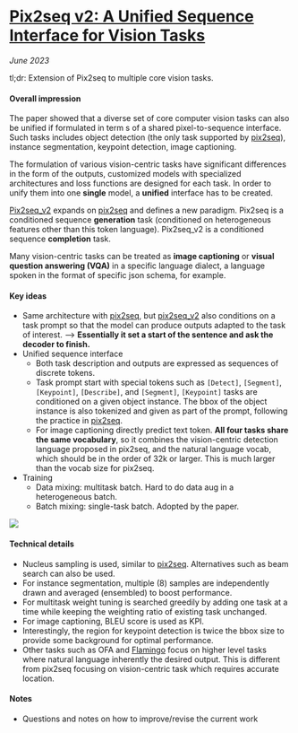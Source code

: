# [Pix2seq v2: A Unified Sequence Interface for Vision Tasks](https://arxiv.org/abs/2206.07669)

_June 2023_

tl;dr: Extension of Pix2seq to multiple core vision tasks. 

#### Overall impression
The paper showed that a diverse set of core computer vision tasks can also be unified if formulated in term s of a shared pixel-to-sequence interface. Such tasks includes object detection (the only task supported by [pix2seq](pix2seq.md)), instance segmentation, keypoint detection, image captioning.

The formulation of various vision-centric tasks have significant differences in the form of the outputs, customized models with specialized architectures and loss functions are designed for each task. In order to unify them into one **single** model, a **unified** interface has to be created. 

[Pix2seq_v2](pix2seq_v2.md) expands on [pix2seq](pix2seq.md) and defines a new paradigm. Pix2seq is a conditioned sequence **generation** task (conditioned on heterogeneous features other than this token language). Pix2seq_v2 is a conditioned sequence **completion** task.

Many vision-centric tasks can be treated as **image captioning** or **visual question answering (VQA)** in a specific language dialect, a language spoken in the format of specific json schema, for example.


#### Key ideas
- Same architecture with [pix2seq](pix2seq.md), but [pix2seq_v2](pix2seq_v2.md) also conditions on a task prompt so that the model can produce outputs adapted to the task of interest. --> **Essentially it set a start of the sentence and ask the decoder to finish.**
- Unified sequence interface
	- Both task description and outputs are expressed as sequences of discrete tokens.
	- Task prompt start with special tokens such as `[Detect]`, `[Segment]`, `[Keypoint]`, `[Describe]`, and `[Segment]`, `[Keypoint]` tasks are conditioned on a given object instance. The bbox of the object instance is also tokenized and given as part of the prompt, following the practice in [pix2seq](pix2seq.md).
	- For image captioning directly predict text token. **All four tasks share the same vocabulary**, so it combines the vision-centric detection language proposed in pix2seq, and the natural language vocab, which should be in the order of 32k or larger. This is much larger than the vocab size for pix2seq.
- Training
	- Data mixing: multitask batch. Hard to do data aug in a heterogeneous batch.
	- Batch mixing: single-task batch. Adopted by the paper. 

![](https://pic2.zhimg.com/80/v2-f2e971832a536158b666522063a69c51_1440w.webp)

#### Technical details
- Nucleus sampling is used, similar to [pix2seq](pix2seq.md). Alternatives such as beam search can also be used.
- For instance segmentation, multiple (8) samples are independently drawn and averaged (ensembled) to boost performance. 
- For multitask weight tuning is searched greedily by adding one task at a time while keeping the weighting ratio of existing task unchanged. 
- For image captioning, BLEU score is used as KPI.
- Interestingly, the region for keypoint detection is twice the bbox size to provide some background for optimal performance. 
- Other tasks such as OFA and [Flamingo](flamingo.md) focus on higher level tasks where natural language inherently the desired output. This is different from pix2seq focusing on vision-centric task which requires accurate location.


#### Notes
- Questions and notes on how to improve/revise the current work
